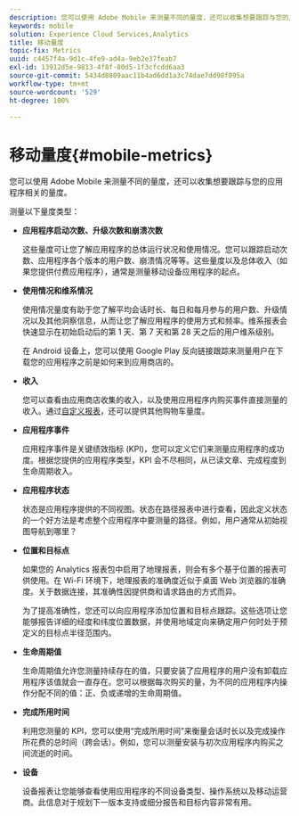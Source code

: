 ```yaml
---
description: 您可以使用 Adobe Mobile 来测量不同的量度，还可以收集想要跟踪与您的应用程序相关的量度。
keywords: mobile
solution: Experience Cloud Services,Analytics
title: 移动量度
topic-fix: Metrics
uuid: c4457f4a-9d1c-4fe9-ad4a-9eb2e37feab7
exl-id: 13912d5e-9813-4f8f-80d5-1f3cfcdd6aa3
source-git-commit: 5434d8809aac11b4ad6dd1a3c74dae7dd98f095a
workflow-type: tm+mt
source-wordcount: '529'
ht-degree: 100%

---
```


# 移动量度{#mobile-metrics}

您可以使用 Adobe Mobile 来测量不同的量度，还可以收集想要跟踪与您的应用程序相关的量度。

测量以下量度类型：

* **应用程序启动次数、升级次数和崩溃次数**

   这些量度可让您了解应用程序的总体运行状况和使用情况。您可以跟踪启动次数、应用程序各个版本的用户数、崩溃情况等等。这些量度以及总体收入（如果您提供付费应用程序），通常是测量移动设备应用程序的起点。

* **使用情况和维系情况**

   使用情况量度有助于您了解平均会话时长、每日和每月参与的用户数、升级情况以及其他洞察信息，从而让您了解应用程序的使用方式和频率。维系报表会快速显示在初始启动后的第 1 天、第 7 天和第 28 天之后的用户维系级别。

   在 Android 设备上，您可以使用 Google Play 反向链接跟踪来测量用户在下载您的应用程序之前是如何来到应用商店的。

* **收入**

   您可以查看由应用商店收集的收入，以及使用应用程序内购买事件直接测量的收入。通过[自定义报表](/help/using/usage/reports-customize/reports-customize.md)，还可以提供其他购物车量度。

* **应用程序事件**

   应用程序事件是关键绩效指标 (KPI)，您可以定义它们来测量应用程序的成功度。根据您提供的应用程序类型，KPI 会不尽相同，从已读文章、完成程度到生命周期收入。

* **应用程序状态**

   状态是应用程序提供的不同视图。状态在路径报表中进行查看，因此定义状态的一个好方法是考虑整个应用程序中要测量的路径。例如，用户通常从初始视图导航到哪里？

* **位置和目标点**

   如果您的 Analytics 报表包中启用了地理报表，则会有多个基于位置的报表可供使用。在 Wi-Fi 环境下，地理报表的准确度近似于桌面 Web 浏览器的准确度。关于数据连接，其准确性因提供商和请求路由的方式而异。

   为了提高准确性，您还可以向应用程序添加位置和目标点跟踪。这些选项让您能够报告详细的经度和纬度位置数据，并使用地域定向来确定用户何时处于预定义的目标点半径范围内。

* **生命周期值**

   生命周期值允许您测量持续存在的值，只要安装了应用程序的用户没有卸载应用程序该值就会一直存在。您可以根据每次购买的量，为不同的应用程序内操作分配不同的值：正、负或递增的生命周期值。

* **完成所用时间**

   利用您测量的 KPI，您可以使用“完成所用时间”来衡量会话时长以及完成操作所花费的总时间（跨会话）。例如，您可以测量安装与初次应用程序内购买之间流逝的时间。

* **设备**

   设备报表让您能够查看使用应用程序的不同设备类型、操作系统以及移动运营商。此信息对于规划下一版本支持或细分报告和目标内容非常有用。
